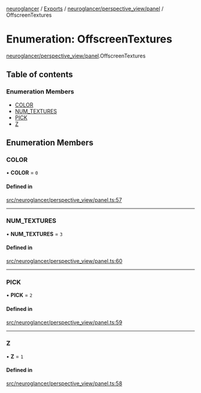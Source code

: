[neuroglancer](../README.md) / [Exports](../modules.md) / [neuroglancer/perspective\_view/panel](../modules/neuroglancer_perspective_view_panel.md) / OffscreenTextures

# Enumeration: OffscreenTextures

[neuroglancer/perspective_view/panel](../modules/neuroglancer_perspective_view_panel.md).OffscreenTextures

## Table of contents

### Enumeration Members

- [COLOR](neuroglancer_perspective_view_panel.OffscreenTextures.md#color)
- [NUM\_TEXTURES](neuroglancer_perspective_view_panel.OffscreenTextures.md#num_textures)
- [PICK](neuroglancer_perspective_view_panel.OffscreenTextures.md#pick)
- [Z](neuroglancer_perspective_view_panel.OffscreenTextures.md#z)

## Enumeration Members

### COLOR

• **COLOR** = ``0``

#### Defined in

[src/neuroglancer/perspective_view/panel.ts:57](https://github.com/ActiveBrainAtlas2/neuroglancer/blob/91617476/src/neuroglancer/perspective_view/panel.ts#L57)

___

### NUM\_TEXTURES

• **NUM\_TEXTURES** = ``3``

#### Defined in

[src/neuroglancer/perspective_view/panel.ts:60](https://github.com/ActiveBrainAtlas2/neuroglancer/blob/91617476/src/neuroglancer/perspective_view/panel.ts#L60)

___

### PICK

• **PICK** = ``2``

#### Defined in

[src/neuroglancer/perspective_view/panel.ts:59](https://github.com/ActiveBrainAtlas2/neuroglancer/blob/91617476/src/neuroglancer/perspective_view/panel.ts#L59)

___

### Z

• **Z** = ``1``

#### Defined in

[src/neuroglancer/perspective_view/panel.ts:58](https://github.com/ActiveBrainAtlas2/neuroglancer/blob/91617476/src/neuroglancer/perspective_view/panel.ts#L58)
